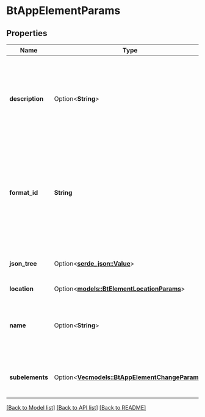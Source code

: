 # BtAppElementParams

## Properties

Name | Type | Description | Notes
------------ | ------------- | ------------- | -------------
**description** | Option<**String**> | The label that will appear in the document's edit history for this operation. If blank, a value will be auto-generated. | [optional]
**format_id** | **String** | The data type of the application. This string allows an application to distinguish their elements from elements of another application. | 
**json_tree** | Option<[**serde_json::Value**](.md)> | Initialization data for the new element's json tree. | [optional]
**location** | Option<[**models::BtElementLocationParams**](BTElementLocationParams.md)> |  | [optional]
**name** | Option<**String**> | The name of the element being created. If blank, a name will be auto-generated. | [optional]
**subelements** | Option<[**Vec<models::BtAppElementChangeParams>**](BTAppElementChangeParams.md)> | Initialization data for the new element's subelements. | [optional]

[[Back to Model list]](../README.md#documentation-for-models) [[Back to API list]](../README.md#documentation-for-api-endpoints) [[Back to README]](../README.md)


